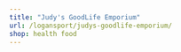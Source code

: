 ```yaml
---
title: "Judy's GoodLife Emporium"
url: /logansport/judys-goodlife-emporium/
shop: health food
---
```

